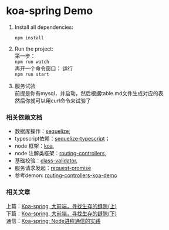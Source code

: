 # koa-spring Demo

1. Install all dependencies:

    `npm install`
    
2. Run the project:  
第一步：  
    `npm run watch`  
再开一个命令窗口： 运行  
    `npm run start`  
3. 服务试验  
前提是你有mysql，并启动，然后根据table.md文件生成对应的表  
然后你就可以用curl命令来试验了

### 相关依赖文档

 - 数据库操作：[sequelize](https://sequelize.org/master/manual/models-definition.html);
 - typescript依赖：[sequelize-typescript](https://github.com/RobinBuschmann/sequelize-typescript#table-api)；
 - node 框架：[koa](https://github.com/koajs/koa),
 - node 注解类框架：[routing-controllers](https://github.com/typestack/routing-controllers),
 - 基础校验：[class-validator](https://github.com/typestack/class-validator),
 - 服务请求发起：[request-promise](https://www.npmjs.com/package/request-promise)
 - 参考demon: [routing-controllers-koa-demo](https://github.com/pleerock/routing-controllers-koa-demo)


 ### 相关文章
上篇：[Koa-spring, 大前端，寻找生存的缝隙(上)](https://github.com/closertb/closertb.github.io/issues/40)  
下篇：[Koa-spring, 大前端，寻找生存的缝隙(下)](https://github.com/closertb/closertb.github.io/issues/41)  
通信：[Koa-spring: Node进程通信的实践](https://github.com/closertb/closertb.github.io/issues/42)


